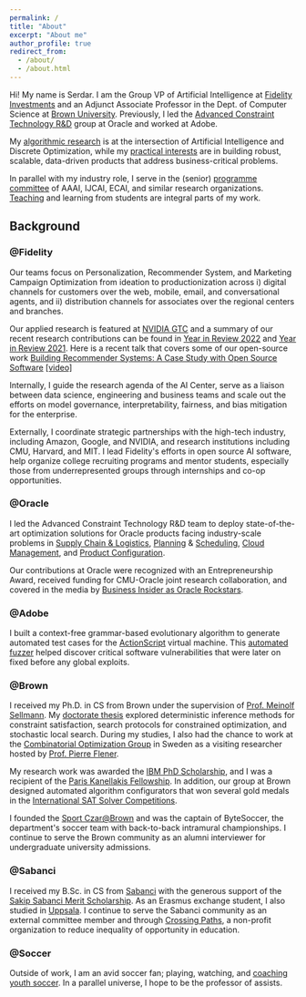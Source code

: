 ```yaml
---
permalink: /
title: "About"
excerpt: "About me"
author_profile: true
redirect_from: 
  - /about/
  - /about.html
---
```


Hi! My name is Serdar. I am the Group VP of Artificial Intelligence at [Fidelity Investments](https://www.fidelitylabs.com/) and an Adjunct Associate Professor in the Dept. of Computer Science at [Brown University](http://cs.brown.edu/people/faculty/skadiogl). Previously, I led the [Advanced Constraint Technology R&D](https://www.oracle.com/artificial-intelligence/) group at Oracle and worked at Adobe.

My [algorithmic research](https://skadio.github.io/publications/) is at the intersection of Artificial Intelligence and Discrete Optimization, while my [practical interests](https://skadio.github.io/software/) are in building robust, scalable, data-driven products that address business-critical problems. 

In parallel with my industry role, I serve in the (senior) [programme committee](https://skadio.github.io/service/) of AAAI, IJCAI, ECAI, and similar research organizations. [Teaching](https://skadio.github.io/teaching/) and learning from students are integral parts of my work.

## Background

### @Fidelity

Our teams focus on Personalization, Recommender System, and Marketing Campaign Optimization from ideation to productionization across i) digital channels for customers over the web, mobile, email, and conversational agents, and ii) distribution channels for associates over the regional centers and branches. 

Our applied research is featured at [NVIDIA GTC](https://www.youtube.com/watch?v=_v-B2nRy79w) and a summary of our recent research contributions can be found in [Year in Review 2022](https://www.linkedin.com/pulse/year-review-2022-serdar-kadioglu/) and [Year in Review 2021](https://www.linkedin.com/pulse/year-review-2021-serdar-kadioglu/). Here is a recent talk that covers some of our open-source work [Building Recommender Systems: A Case Study with Open Source Software](https://2021.allthingsopen.org/sessions/building-recommender-systems-a-case-study-with-open-source-software/) [[video]](https://www.youtube.com/watch?v=54d_YUalvOA)

Internally, I guide the research agenda of the AI Center, serve as a liaison between data science, engineering and business teams and scale out the efforts on model governance, interpretability, fairness, and bias mitigation for the enterprise. 

Externally, I coordinate strategic partnerships with the high-tech industry, including Amazon, Google, and NVIDIA, and research institutions including CMU, Harvard, and MIT. I lead Fidelity's efforts in open source AI software, help organize college recruiting programs and mentor students, especially those from underrepresented groups through internships and co-op opportunities.


### @Oracle

I led the Advanced Constraint Technology R&D team to deploy state-of-the-art optimization solutions for Oracle products facing industry-scale problems in [Supply Chain & Logistics](https://www.oracle.com/scm/), [Planning](https://www.oracle.com/erp/) & [Scheduling](https://www.oracle.com/human-capital-management/), [Cloud Management](https://www.oracle.com/java/coherence/), and [Product Configuration](https://www.oracle.com/cx/). 

Our contributions at Oracle were recognized with an Entrepreneurship Award, received funding for CMU-Oracle joint research collaboration, and covered in the media by [Business Insider as Oracle Rockstars](https://www.businessinsider.com/oracle-rock-star-engineers-2016-3?op=0#serdar-kadioglu-turning-theory-into-products-21).

### @Adobe

I built a context-free grammar-based evolutionary algorithm to generate automated test cases for the [ActionScript](https://en.wikipedia.org/wiki/ActionScript) virtual machine. This [automated fuzzer](https://en.wikipedia.org/wiki/Fuzzing) helped discover critical software vulnerabilities that were later on fixed before any global exploits.

### @Brown

I received my Ph.D. in CS from Brown under the supervision of [Prof. Meinolf Sellmann](https://en.wikipedia.org/wiki/Meinolf_Sellmann). My [doctorate thesis](http://cs.brown.edu/research/pubs/theses/phd/2012/kadioglu.pdf) explored deterministic inference methods for constraint satisfaction, search protocols for constrained optimization, and stochastic local search. During my studies, I also had the chance to work at the [Combinatorial Optimization Group](http://www.it.uu.se/research/group/astra) in Sweden as a visiting researcher hosted by [Prof. Pierre Flener](http://user.it.uu.se/~pierref/).

My research work was awarded the [IBM PhD Scholarship](http://www.research.ibm.com/university/awards/phdfellowship.shtml), and I was a recipient of the [Paris Kanellakis Fellowship](https://en.wikipedia.org/wiki/Paris_Kanellakis). In addition, our group at Brown designed automated algorithm configurators that won several gold medals in the [International SAT Solver Competitions](http://www.satcompetition.org/). 

I founded the [Sport Czar@Brown](http://cs.brown.edu/degrees/misc/jobs/jobs.html#sport) and was the captain of ByteSoccer, the department's soccer team with back-to-back intramural championships. I continue to serve the Brown community as an alumni interviewer for undergraduate university admissions. 

### @Sabanci

I received my B.Sc. in CS from [Sabanci](https://cs.sabanciuniv.edu/) with the generous support of the [Sakip Sabanci Merit Scholarship](https://www.sabanciuniv.edu/en/scholarship-opportunities-offered-during-education-period). As an Erasmus exchange student, I also studied in [Uppsala](https://www.it.uu.se/research/computing_science). I continue to serve the Sabanci community as an external committee member and through [Crossing Paths](https://www.kesisenyollar.org/), a non-profit organization to reduce inequality of opportunity in education. 

### @Soccer

Outside of work, I am an avid soccer fan; playing, watching, and [coaching youth soccer](https://www.sportsmanager.us/readingyouthsoccer.htm). In a parallel universe, I hope to be the professor of assists. 
